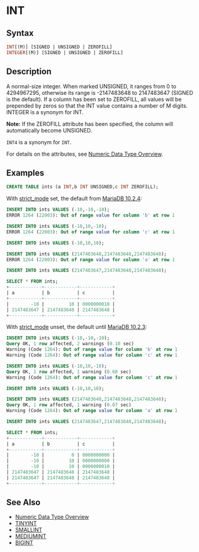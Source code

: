 # INT

## Syntax

```sql
INT[(M)] [SIGNED | UNSIGNED | ZEROFILL]
INTEGER[(M)] [SIGNED | UNSIGNED | ZEROFILL]
```

## Description

A normal-size integer. When marked UNSIGNED, it ranges from 0 to 4294967295, otherwise its range is -2147483648 to 2147483647 (SIGNED is the default). If a column has been set to ZEROFILL, all values will be prepended by zeros so that the INT value contains a number of M digits. INTEGER is a synonym for INT.

<strong>Note:</strong> If the ZEROFILL attribute has been specified, the column will automatically become UNSIGNED.

`INT4` is a synonym for `INT`.

For details on the attributes, see [Numeric Data Type Overview](/columns-storage-engines-and-plugins/data-types/data-types-numeric-data-types/numeric-data-type-overview).

## Examples

```sql
CREATE TABLE ints (a INT,b INT UNSIGNED,c INT ZEROFILL);
```

With [strict_mode](/kb/en/sql-mode/#strict-mode) set, the default from [MariaDB 10.2.4](/kb/en/mariadb-1024-release-notes/):

```sql
INSERT INTO ints VALUES (-10,-10,-10);
ERROR 1264 (22003): Out of range value for column 'b' at row 1

INSERT INTO ints VALUES (-10,10,-10);
ERROR 1264 (22003): Out of range value for column 'c' at row 1

INSERT INTO ints VALUES (-10,10,10);

INSERT INTO ints VALUES (2147483648,2147483648,2147483648);
ERROR 1264 (22003): Out of range value for column 'a' at row 1

INSERT INTO ints VALUES (2147483647,2147483648,2147483648);

SELECT * FROM ints;
+------------+------------+------------+
| a          | b          | c          |
+------------+------------+------------+
|        -10 |         10 | 0000000010 |
| 2147483647 | 2147483648 | 2147483648 |
+------------+------------+------------+
```

With [strict_mode](/kb/en/sql-mode/#strict-mode) unset, the default until [MariaDB 10.2.3](/kb/en/mariadb-1023-release-notes/):

```sql
INSERT INTO ints VALUES (-10,-10,-10);
Query OK, 1 row affected, 2 warnings (0.10 sec)
Warning (Code 1264): Out of range value for column 'b' at row 1
Warning (Code 1264): Out of range value for column 'c' at row 1

INSERT INTO ints VALUES (-10,10,-10);
Query OK, 1 row affected, 1 warning (0.08 sec)
Warning (Code 1264): Out of range value for column 'c' at row 1

INSERT INTO ints VALUES (-10,10,10);

INSERT INTO ints VALUES (2147483648,2147483648,2147483648);
Query OK, 1 row affected, 1 warning (0.07 sec)
Warning (Code 1264): Out of range value for column 'a' at row 1

INSERT INTO ints VALUES (2147483647,2147483648,2147483648);

SELECT * FROM ints;
+------------+------------+------------+
| a          | b          | c          |
+------------+------------+------------+
|        -10 |          0 | 0000000000 |
|        -10 |         10 | 0000000000 |
|        -10 |         10 | 0000000010 |
| 2147483647 | 2147483648 | 2147483648 |
| 2147483647 | 2147483648 | 2147483648 |
+------------+------------+------------+
```

## See Also

- [Numeric Data Type Overview](/columns-storage-engines-and-plugins/data-types/data-types-numeric-data-types/numeric-data-type-overview)
- [TINYINT](/columns-storage-engines-and-plugins/data-types/data-types-numeric-data-types/tinyint)
- [SMALLINT](/columns-storage-engines-and-plugins/data-types/data-types-numeric-data-types/smallint)
- [MEDIUMINT](/columns-storage-engines-and-plugins/data-types/data-types-numeric-data-types/mediumint)
- [BIGINT](/columns-storage-engines-and-plugins/data-types/data-types-numeric-data-types/bigint)